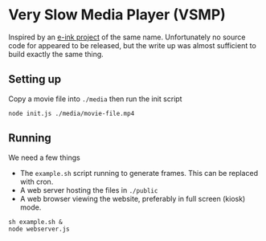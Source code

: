 # Very Slow Media Player (VSMP)

Inspired by an [e-ink project](https://medium.com/s/story/very-slow-movie-player-499f76c48b62?sk=deadb3073d5ef89fc425f61b1aabec5e) of the same name. Unfortunately no source code for appeared to be released, but the write up was almost sufficient to build exactly the same thing.

## Setting up
Copy a movie file into `./media` then run the init script
```
node init.js ./media/movie-file.mp4
```

## Running
We need a few things
- The `example.sh` script running to generate frames. This can be replaced with cron.
- A web server hosting the files in `./public`
- A web browser viewing the website, preferably in full screen (kiosk) mode.

```
sh example.sh &
node webserver.js
```

